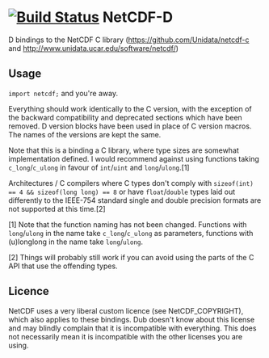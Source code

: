 [![Build Status](https://travis-ci.org/John-Colvin/NetCDF-D.svg?branch=master)](https://travis-ci.org/John-Colvin/NetCDF-D)
NetCDF-D
========

D bindings to the NetCDF C library (https://github.com/Unidata/netcdf-c and http://www.unidata.ucar.edu/software/netcdf/)

Usage
-----

```import netcdf;``` and you're away.

Everything should work identically to the C version, with the exception of the backward compatibility and deprecated sections which have been removed. D version blocks have been used in place of C version macros. The names of the versions are kept the same.


Note that this is a binding a C library, where type sizes are somewhat implementation defined. I would recommend against using functions taking ```c_long```/```c_ulong``` in favour of ```int```/```uint``` and ```long```/```ulong```.[1]

Architectures / C compilers where C types don't comply with ```sizeof(int) == 4 && sizeof(long long) == 8``` or have ```float```/```double``` types laid out differently to the IEEE-754 standard single and double precision formats are not supported at this time.[2]


[1] Note that the function naming has not been changed. Functions with ```long```/```ulong``` in the name take ```c_long```/```c_ulong``` as parameters, functions with (u)longlong in the name take ```long```/```ulong```.

[2] Things will probably still work if you can avoid using the parts of the C API that use the offending types.


Licence
-------
NetCDF uses a very liberal custom licence (see NetCDF_COPYRIGHT), which also applies to these bindings. Dub doesn't know about this license and may blindly complain that it is incompatible with everything. This does not necessarily mean it is incompatible with the other licenses you are using.
